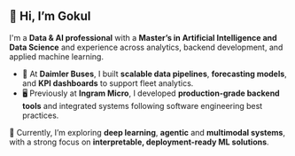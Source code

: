 ## 👋 Hi, I’m Gokul

I'm a **Data & AI professional** with a **Master’s in Artificial Intelligence and Data Science** and experience across analytics, backend development, and applied machine learning.

- 🚌 At **Daimler Buses**, I built **scalable data pipelines**, **forecasting models**, and **KPI dashboards** to support fleet analytics.
- 🖥️ Previously at **Ingram Micro**, I developed **production-grade backend tools** and integrated systems following software engineering best practices.


🚀 Currently, I’m exploring **deep learning**, **agentic** and **multimodal systems**, with a strong focus on **interpretable, deployment-ready ML solutions**.

<!--
**gokulnambiar/gokulnambiar** is a ✨ _special_ ✨ repository because its `README.md` (this file) appears on your GitHub profile.

Here are some ideas to get you started:

- 🔭 I’m currently working on ...
- 🌱 I’m currently learning ...
- 👯 I’m looking to collaborate on ...
- 🤔 I’m looking for help with ...
- 💬 Ask me about ...
- 📫 How to reach me: ...
- 😄 Pronouns: ...
- ⚡ Fun fact: ...
-->
